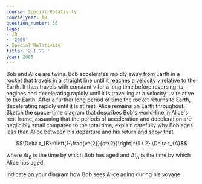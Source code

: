 ```yaml
---
course: Special Relativity
course_year: IB
question_number: 55
tags:
- IB
- '2005'
- Special Relativity
title: '2.I.7G '
year: 2005
---
```



Bob and Alice are twins. Bob accelerates rapidly away from Earth in a rocket that travels in a straight line until it reaches a velocity $v$ relative to the Earth. It then travels with constant $v$ for a long time before reversing its engines and decelerating rapidly until it is travelling at a velocity $-v$ relative to the Earth. After a further long period of time the rocket returns to Earth, decelerating rapidly until it is at rest. Alice remains on Earth throughout. Sketch the space-time diagram that describes Bob's world-line in Alice's rest frame, assuming that the periods of acceleration and deceleration are negligibly small compared to the total time, explain carefully why Bob ages less than Alice between his departure and his return and show that

$$\Delta t_{B}=\left(1-\frac{v^{2}}{c^{2}}\right)^{1 / 2} \Delta t_{A}$$

where $\Delta t_{B}$ is the time by which Bob has aged and $\Delta t_{A}$ is the time by which Alice has aged.

Indicate on your diagram how Bob sees Alice aging during his voyage.